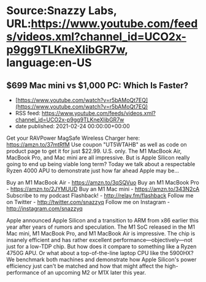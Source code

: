 # Source:Snazzy Labs, URL:https://www.youtube.com/feeds/videos.xml?channel_id=UCO2x-p9gg9TLKneXlibGR7w, language:en-US

## $699 Mac mini vs $1,000 PC: Which Is Faster?
 - [https://www.youtube.com/watch?v=r5bAMoQt7EQ](https://www.youtube.com/watch?v=r5bAMoQt7EQ)
 - RSS feed: https://www.youtube.com/feeds/videos.xml?channel_id=UCO2x-p9gg9TLKneXlibGR7w
 - date published: 2021-02-24 00:00:00+00:00

Get your RAVPower MagSafe Wireless Charger here: https://amzn.to/37mtRfM
Use coupon "UT5WTAHB" as well as code on product page to get it for just $22.99. U.S. only.
The M1 MacBook Air, MacBook Pro, and Mac mini are all impressive. But is Apple Silicon really going to end up being viable long term? Today we talk about a respectable Ryzen 4000 APU to demonstrate just how far ahead Apple may be...

Buy an M1 MacBook Air - https://amzn.to/3qSQVuo​
Buy an M1 MacBook Pro - https://amzn.to/2JYMUUD​
Buy an M1 Mac mini - https://amzn.to/343N2cA​
Subscribe to my podcast Flashback! - http://relay.fm/flashback
Follow me on Twitter - http://twitter.com/snazzyq
Follow me on Instagram - http://instagram.com/snazzyq

Apple announced Apple Silicon and a transition to ARM from x86 earlier this year after years of rumors and speculation. The M1 SoC released in the M1 Mac mini, M1 MacBook Pro, and M1 MacBook Air is impressive. The chip is insanely efficient and has rather excellent performance—objectively—not just for a low-TDP chip. But how does it compare to something like a Ryzen 4750G APU. Or what about a top-of-the-line laptop CPU like the 5900HX? We benchmark both machines and demonstrate how Apple Silicon's power efficiency just can't be matched and how that might affect the high-performance of an upcoming M2 or M1X later this year.

